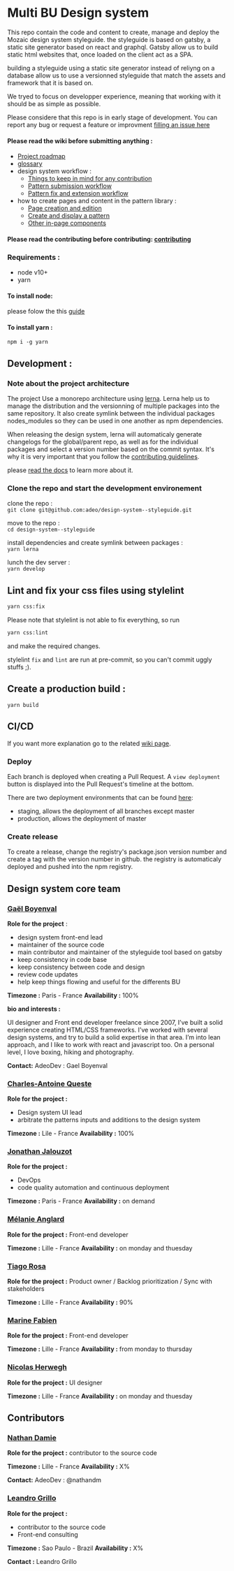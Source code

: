 # Multi BU Design system

This repo contain the code and content to create, manage and deploy the Mozaic design system styleguide.
the styleguide is based on gatsby, a static site generator based on react and graphql.
Gatsby allow us to build static html websites that, once loaded on the client act as a SPA.

building a styleguide using a static site generator instead of reliyng on a database allow us to use a versionned styleguide that match the assets and framework that it is based on.

We tryed to focus on developper experience, meaning that working with it should be as simple as possible.

Please considere that this repo is in early stage of development. You can report any bug or request a feature or improvment [filling an issue here](https://github.com/adeo/design-system--styleguide/issues)

#### Please read the wiki before submitting anything :

- [Project roadmap](https://github.com/adeo/design-system--styleguide/wiki)
- [glossary](https://github.com/adeo/design-system--styleguide/wiki/Glossary)
- design system workflow :
  - [Things to keep in mind for any contribution](https://github.com/adeo/design-system--styleguide/wiki/Things-to-keep-in-mind-for-any-contribution)
  - [Pattern submission workflow](https://github.com/adeo/design-system--styleguide/wiki/New-pattern-submission-workflow)
  - [Pattern fix and extension workflow](https://github.com/adeo/design-system--styleguide/wiki/Pattern-fix-or-extension-workflow)
- how to create pages and content in the pattern library :
  - [Page creation and edition](https://github.com/adeo/design-system--styleguide/wiki/pages-creation-and-edition)
  - [Create and display a pattern](https://github.com/adeo/design-system--styleguide/wiki/Create-and-display-patterns)
  - [Other in-page components](https://github.com/adeo/design-system--styleguide/wiki/Other-in-page-components)

#### Please read the contributing before contributing: [contributing](https://github.com/adeo/design-system--styleguide/blob/master/CONTRIBUTING.md)

### Requirements :

- node v10+
- yarn

#### To install node:

please folow the this [guide](https://nodejs.org/en/download/package-manager/)

#### To install yarn :

`npm i -g yarn`

## Development :

### Note about the project architecture

The project Use a monorepo architecture using [lerna](https://github.com/lerna/lerna/).
Lerna help us to manage the distribution and the versionning of multiple packages into the same repository.
It also create symlink between the individual packages nodes_modules so they can be used in one another as npm dependencies.

When releasing the design system, lerna will automaticaly generate changelogs for the global/parent repo, as well as for the individual packages and select a version number based on the commit syntax. It's why it is very important that you follow the [contributing guidelines](https://github.com/adeo/design-system--styleguide/blob/master/CONTRIBUTING.md).

please [read the docs](https://github.com/lerna/lerna/) to learn more about it.

### Clone the repo and start the development environement

clone the repo :  
`git clone git@github.com:adeo/design-system--styleguide.git`

move to the repo :  
`cd design-system--styleguide`

install dependencies and create symlink between packages :  
`yarn lerna`

lunch the dev server :  
`yarn develop`

## Lint and fix your css files using stylelint

```bash
yarn css:fix
```

Please note that stylelint is not able to fix everything, so run

```bash
yarn css:lint
```

and make the required changes.

stylelint `fix` and `lint` are run at pre-commit, so you can't commit uggly stuffs ;).

## Create a production build :

`yarn build`

## CI/CD

If you want more explanation go to the related [wiki page](https://github.com/adeo/design-system--styleguide/wiki/CI-CD).

### Deploy

Each branch is deployed when creating a Pull Request. A `view deployment` button is displayed into the Pull Request's timeline at the bottom.

There are two deployment environments that can be found [here](https://github.com/adeo/design-system--styleguide/deployments):

- staging, allows the deployment of all branches except master
- production, allows the deployment of master

### Create release

To create a release, change the registry's package.json version number and create a tag with the version number in github.
the registry is automaticaly deployed and pushed into the npm registry.

## Design system core team

### [Gaël Boyenval](https://www.linkedin.com/in/gaël-boyenval-5b931415/)

**Role for the project** :

- design system front-end lead
- maintainer of the source code
- main contributor and maintainer of the styleguide tool based on gatsby
- keep consistency in code base
- keep consistency between code and design
- review code updates
- help keep things flowing and useful for the differents BU

**Timezone :** Paris - France **Availability :** 100%

**bio and interests :**

UI designer and Front end developer freelance since 2007, I’ve built a solid experience creating HTML/CSS frameworks. I’ve worked with several design systems, and try to build a solid expertise in that area.
I’m into lean approach, and I like to work with react and javascript too.
On a personal level, I love boxing, hiking and photography.

**Contact:**
AdeoDev : Gael Boyenval

### [Charles-Antoine Queste](https://www.linkedin.com/in/charlesantoinequeste/?originalSubdomain=fr)

**Role for the project :**

- Design system UI lead
- arbitrate the patterns inputs and additions to the design system

**Timezone :** Lile - France **Availability :** 100%

### [Jonathan Jalouzot](https://www.linkedin.com/in/jonathanjalouzot/)

**Role for the project :**

- DevOps
- code quality automation and continuous deployment

**Timezone :** Paris - France **Availability :** on demand

### [Mélanie Anglard](https://www.linkedin.com/in/melanie-anglard-6540b164/)

**Role for the project :** Front-end developer

**Timezone :** Lille - France **Availability :** on monday and thuesday

### [Tiago Rosa](https://www.linkedin.com/in/tiagorosa/)

**Role for the project :** Product owner / Backlog prioritization / Sync with stakeholders

**Timezone :** Lille - France **Availability :** 90%

### [Marine Fabien](https://www.linkedin.com/in/marine-fabien/)

**Role for the project :** Front-end developer

**Timezone :** Lille - France **Availability :** from monday to thursday

### [Nicolas Herwegh](https://www.linkedin.com/in/nicolas-herwegh-3a4494136/?originalSubdomain=fr)

**Role for the project :** UI designer

**Timezone :** Lille - France **Availability :** on monday and thuesday

## Contributors

### [Nathan Damie](https://www.linkedin.com/in/ndamie/)

**Role for the project :** contributor to the source code

**Timezone :** Lille - France **Availability :** X%

**Contact:** AdeoDev : @nathandm

### [Leandro Grillo](https://www.linkedin.com/in/leandrocgrillo/)

**Role for the project :**

- contributor to the source code
- Front-end consulting

**Timezone :** Sao Paulo - Brazil **Availability :** X%

**Contact :** Leandro Grillo
